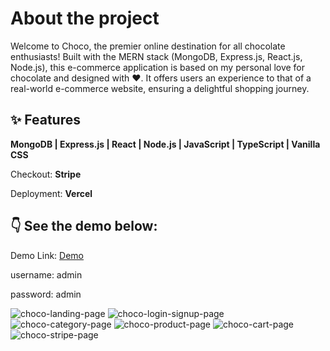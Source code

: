 <h1>About the project</h1>
<p>Welcome to Choco, the premier online destination for all chocolate enthusiasts! Built with 
  the MERN stack (MongoDB, Express.js, React.js, Node.js), this e-commerce application is based on my personal love for chocolate and designed with ❤️. 
  It offers users an experience to that of a real-world e-commerce website, ensuring a delightful shopping journey.</p>

## ✨ Features
<b>MongoDB | Express.js | React | Node.js | JavaScript | TypeScript | Vanilla CSS</b>
<p>Checkout: <b>Stripe</b></p>
<p>Deployment: <b>Vercel</b></p>

## 👇 See the demo below:
<p>Demo Link: <a href="https://choco-ecommerce-react.vercel.app/" target="_blank"rel="noopener noreferrer">Demo</a></p>
<p>username: admin</p>
<p>password: admin</p>

![choco-landing-page](https://github.com/Alvisalc/mern-choco-ecommerce/assets/91617027/7551d18c-51ab-4dab-9aef-25539781b248)
![choco-login-signup-page](https://github.com/Alvisalc/mern-choco-ecommerce/assets/91617027/99a07efd-7475-411f-9edd-ed5d5bceedb2)
![choco-category-page](https://github.com/Alvisalc/mern-choco-ecommerce/assets/91617027/4631c58c-c5a3-438a-b72e-8a379109a3ef)
![choco-product-page](https://github.com/Alvisalc/mern-choco-ecommerce/assets/91617027/69c1ae98-8e55-49d0-96e6-673278c815a6)
![choco-cart-page](https://github.com/Alvisalc/mern-choco-ecommerce/assets/91617027/5c4dea0e-7173-4b62-9910-c6b104b5c98b)
![choco-stripe-page](https://github.com/Alvisalc/mern-choco-ecommerce/assets/91617027/f243deb5-0095-4674-9ddb-a969ea4b49af)
